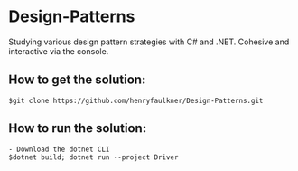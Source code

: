 # Design-Patterns
Studying various design pattern strategies with C# and .NET. Cohesive and interactive via the console.

## How to get the solution:
    $git clone https://github.com/henryfaulkner/Design-Patterns.git
    
## How to run the solution: 
    - Download the dotnet CLI
    $dotnet build; dotnet run --project Driver
